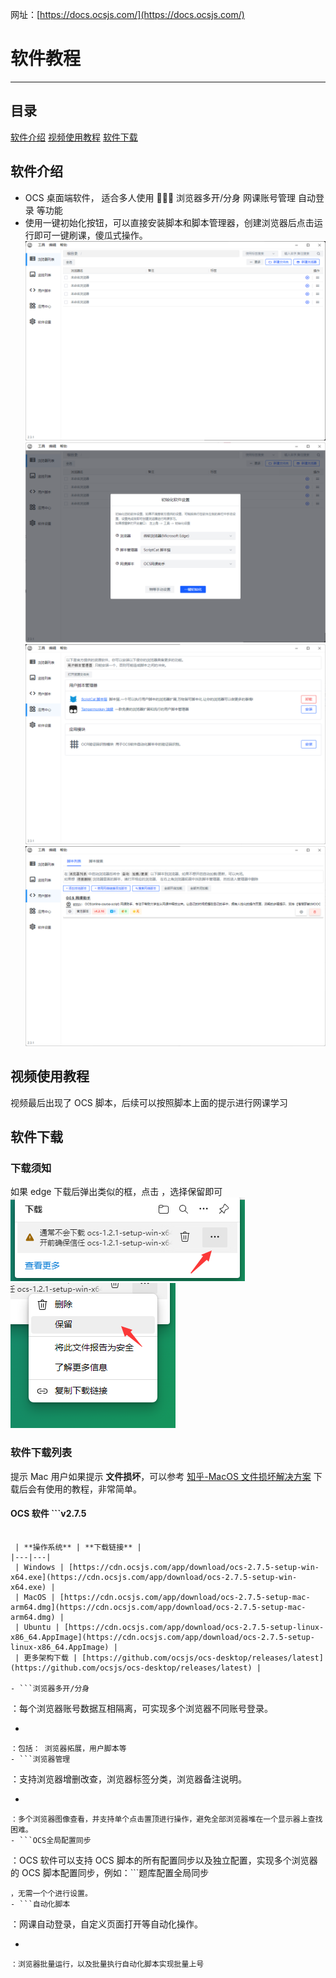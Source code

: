 网址：[https://docs.ocsjs.com/](https://docs.ocsjs.com/)
# 软件教程

---
## 目录
[软件介绍](https://docs.ocsjs.com/docs/app/#%E8%BD%AF%E4%BB%B6%E4%BB%8B%E7%BB%8D)
[视频使用教程](https://docs.ocsjs.com/docs/app/#%E8%A7%86%E9%A2%91%E4%BD%BF%E7%94%A8%E6%95%99%E7%A8%8B)
[软件下载](https://docs.ocsjs.com/docs/app/#%E8%BD%AF%E4%BB%B6%E4%B8%8B%E8%BD%BD)
## 软件介绍

- OCS 桌面端软件， 适合多人使用 👨‍👧‍👧 浏览器多开/分身 网课账号管理 自动登录 等功能
- 使用一键初始化按钮，可以直接安装脚本和脚本管理器，创建浏览器后点击运行即可一键刷课，傻瓜式操作。![D:\aaaa\YuqueExportToMarkdown/工具、软件分享/好玩有用小玩意/网课总是挂怎么办—OCS网课助手/网课总是挂怎么办—OCS网课助手.assert/1746951377806-7a30a4d3-e9c4-4a99-bc3e-0dd8dc39d8c5.png](./网课总是挂怎么办—OCS网课助手.assert/1746951377806-7a30a4d3-e9c4-4a99-bc3e-0dd8dc39d8c5.png)
![D:\aaaa\YuqueExportToMarkdown/工具、软件分享/好玩有用小玩意/网课总是挂怎么办—OCS网课助手/网课总是挂怎么办—OCS网课助手.assert/1746951377843-69460a5d-ad7a-4a59-801b-d4b9b77eb5cb.png](./网课总是挂怎么办—OCS网课助手.assert/1746951377843-69460a5d-ad7a-4a59-801b-d4b9b77eb5cb.png)
![D:\aaaa\YuqueExportToMarkdown/工具、软件分享/好玩有用小玩意/网课总是挂怎么办—OCS网课助手/网课总是挂怎么办—OCS网课助手.assert/1746951378025-10b378d7-c610-4edf-93fc-88788ebc21d3.png](./网课总是挂怎么办—OCS网课助手.assert/1746951378025-10b378d7-c610-4edf-93fc-88788ebc21d3.png)
![D:\aaaa\YuqueExportToMarkdown/工具、软件分享/好玩有用小玩意/网课总是挂怎么办—OCS网课助手/网课总是挂怎么办—OCS网课助手.assert/1746951378135-a2d534f0-4305-4abb-87a4-9019b500211b.png](./网课总是挂怎么办—OCS网课助手.assert/1746951378135-a2d534f0-4305-4abb-87a4-9019b500211b.png)

## 视频使用教程
视频最后出现了 OCS 脚本，后续可以按照脚本上面的提示进行网课学习
## 软件下载
### 下载须知
如果 edge 下载后弹出类似的框，点击 ，选择保留即可
![D:\aaaa\YuqueExportToMarkdown/工具、软件分享/好玩有用小玩意/网课总是挂怎么办—OCS网课助手/网课总是挂怎么办—OCS网课助手.assert/1746951383161-8d774ceb-1fec-4c5d-b6d0-78bc92da2bd5.png](./网课总是挂怎么办—OCS网课助手.assert/1746951383161-8d774ceb-1fec-4c5d-b6d0-78bc92da2bd5.png)
 ![D:\aaaa\YuqueExportToMarkdown/工具、软件分享/好玩有用小玩意/网课总是挂怎么办—OCS网课助手/网课总是挂怎么办—OCS网课助手.assert/1746951385937-e9de7f8a-e1d1-42b3-af39-80fd452496ad.png](./网课总是挂怎么办—OCS网课助手.assert/1746951385937-e9de7f8a-e1d1-42b3-af39-80fd452496ad.png)

### 软件下载列表
提示
Mac 用户如果提示 **文件损坏**，可以参考 [知乎-MacOS 文件损坏解决方案](https://www.zhihu.com/search?type=content&q=Mac%E6%96%87%E4%BB%B6%E6%8D%9F%E5%9D%8F%E8%A7%A3%E5%86%B3%E6%96%B9%E6%A1%88)
下载后会有使用的教程，非常简单。
#### OCS 软件 ```v2.7.5
```

 | **操作系统** | **下载链接** | 
|---|---|
 | Windows | [https://cdn.ocsjs.com/app/download/ocs-2.7.5-setup-win-x64.exe](https://cdn.ocsjs.com/app/download/ocs-2.7.5-setup-win-x64.exe) | 
 | MacOS | [https://cdn.ocsjs.com/app/download/ocs-2.7.5-setup-mac-arm64.dmg](https://cdn.ocsjs.com/app/download/ocs-2.7.5-setup-mac-arm64.dmg) | 
 | Ubuntu | [https://cdn.ocsjs.com/app/download/ocs-2.7.5-setup-linux-x86_64.AppImage](https://cdn.ocsjs.com/app/download/ocs-2.7.5-setup-linux-x86_64.AppImage) | 
 | 更多架构下载 | [https://github.com/ocsjs/ocs-desktop/releases/latest](https://github.com/ocsjs/ocs-desktop/releases/latest) | 

- ```浏览器多开/分身
```
：每个浏览器账号数据互相隔离，可实现多个浏览器不同账号登录。
- ```傻瓜式一键安装所有运行环境
```
：包括： 浏览器拓展，用户脚本等
- ```浏览器管理
```
：支持浏览器增删改查，浏览器标签分类，浏览器备注说明。
- ```浏览器监控
```
：多个浏览器图像查看，并支持单个点击置顶进行操作，避免全部浏览器堆在一个显示器上查找困难。
- ```OCS全局配置同步
```
：OCS 软件可以支持 OCS 脚本的所有配置同步以及独立配置，实现多个浏览器的 OCS 脚本配置同步，例如：```题库配置全局同步
```
，无需一个个进行设置。
- ```自动化脚本
```
：网课自动登录，自定义页面打开等自动化操作。
- ```批量上号
```
：浏览器批量运行，以及批量执行自动化脚本实现批量上号